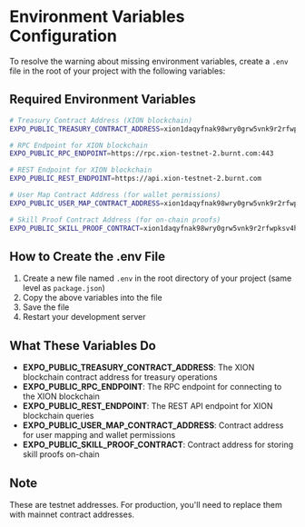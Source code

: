 # Environment Variables Configuration

To resolve the warning about missing environment variables, create a `.env` file in the root of your project with the following variables:

## Required Environment Variables

```bash
# Treasury Contract Address (XION blockchain)
EXPO_PUBLIC_TREASURY_CONTRACT_ADDRESS=xion1daqyfnak98wry0grw5vnk9r2rfwpksv4hl53yj537vstmghayc9suzkdq8

# RPC Endpoint for XION blockchain
EXPO_PUBLIC_RPC_ENDPOINT=https://rpc.xion-testnet-2.burnt.com:443

# REST Endpoint for XION blockchain
EXPO_PUBLIC_REST_ENDPOINT=https://api.xion-testnet-2.burnt.com

# User Map Contract Address (for wallet permissions)
EXPO_PUBLIC_USER_MAP_CONTRACT_ADDRESS=xion1daqyfnak98wry0grw5vnk9r2rfwpksv4hl53yj537vstmghayc9suzkdq8

# Skill Proof Contract Address (for on-chain proofs)
EXPO_PUBLIC_SKILL_PROOF_CONTRACT=xion1daqyfnak98wry0grw5vnk9r2rfwpksv4hl53yj537vstmghayc9suzkdq8
```

## How to Create the .env File

1. Create a new file named `.env` in the root directory of your project (same level as `package.json`)
2. Copy the above variables into the file
3. Save the file
4. Restart your development server

## What These Variables Do

- **EXPO_PUBLIC_TREASURY_CONTRACT_ADDRESS**: The XION blockchain contract address for treasury operations
- **EXPO_PUBLIC_RPC_ENDPOINT**: The RPC endpoint for connecting to the XION blockchain
- **EXPO_PUBLIC_REST_ENDPOINT**: The REST API endpoint for XION blockchain queries
- **EXPO_PUBLIC_USER_MAP_CONTRACT_ADDRESS**: Contract address for user mapping and wallet permissions
- **EXPO_PUBLIC_SKILL_PROOF_CONTRACT**: Contract address for storing skill proofs on-chain

## Note

These are testnet addresses. For production, you'll need to replace them with mainnet contract addresses.





